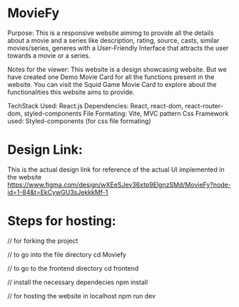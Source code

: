 # MovieFy

Purpose: This is a responsive website aimimg to provide all the details about a movie and a series like description, rating, source, casts, similar movies/series, generes with a User-Friendly Interface that attracts the user towards a movie or a series.

Notes for the viewer: This website is a design showcasing website. But we have created one Demo Movie Card for all the functions present in the website. You can visit the Squid Game Movie Card to explore about the functionalities this website aims to provide.

TechStack Used: React.js
Dependencies: React, react-dom, react-router-dom, styled-components
File Formating: Vite, MVC pattern
Css Framework used: Styled-components (for css file formating)

# Design Link:

This is the actual design link for reference of the actual UI implemented in the website
https://www.figma.com/design/wXEeSJev36xtp9ElgnzSMd/MovieFy?node-id=1-84&t=EkCywGU3sJekkkMf-1

# Steps for hosting:

// for forking the project

// to go into the file directory
cd Moviefy

// to go to the frontend directory
cd frontend

// install the necessary dependecies
npm install

// for hosting the website in localhost
npm run dev
